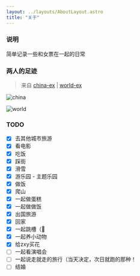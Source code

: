 ```yaml
---
layout: ../layouts/AboutLayout.astro
title: "关于"
---
```


### 说明

简单记录一些和女票在一起的日常

### 两人的足迹
> 来自 [china-ex](https://github.com/itorr/china-ex) | [world-ex](https://github.com/itorr/world-ex)

![china](https://img.shuaxinjs.cn/%5B%E7%A5%9E%E5%A5%87%E6%B5%B7%E8%9E%BA%5D%5B%E4%B8%AD%E5%9B%BD%E5%88%B6%E9%9C%B8%5D.png)

![world](https://img.shuaxinjs.cn/%5B%E7%A5%9E%E5%A5%87%E6%B5%B7%E8%9E%BA%5D%5B%E5%85%A8%E7%90%83%E5%88%B6%E9%9C%B8%5D7l167.png)

### TODO

- [x] 去其他城市旅游
- [x] 看电影
- [x] 吃饭
- [x] 踩街
- [x] 滑雪
- [x] 游乐园 - 主题乐园
- [x] 做饭
- [x] 爬山
- [x] 一起做蛋糕
- [x] 一起做做饭
- [x] 出国旅游
- [x] 回家
- [x] 一起跳槽（🤣
- [x] 一起养小动物
- [x] 给zxy买花
- [ ] 一起看演唱会
- [ ] 一起说走就走的旅行（当天决定，次日就跑的那种！
- [ ] 结婚
